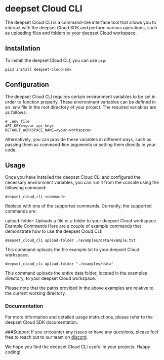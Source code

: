 # deepset Cloud CLI
The deepset Cloud CLI is a command-line interface tool that allows you to interact with the deepset Cloud SDK and perform various operations, such as uploading files and folders to your deepset Cloud workspace.

## Installation
To install the deepset Cloud CLI, you can use `pip`:

```shell
pip3 install deepset-cloud-sdk
```

## Configuration
The deepset Cloud CLI requires certain environment variables to be set in order to function properly. These environment variables can be defined in an .env file in the root directory of your project. The required variables are as follows:

```shell
# .env file
API_KEY=<your-api-key>
DEFAULT_WORKSPACE_NAME=<your-workspace>
```
Alternatively, you can provide these variables in different ways, such as passing them as command-line arguments or setting them directly in your code.

## Usage
Once you have installed the deepset Cloud CLI and configured the necessary environment variables, you can run it from the console using the following command:

```shell
deepset_cloud_cli <command>
```
Replace <command> with one of the supported commands. Currently, the supported commands are:

upload-folder: Uploads a file or a folder to your deepset Cloud workspace.
Example Commands
Here are a couple of example commands that demonstrate how to use the deepset Cloud CLI:

```shell
deepset_cloud_cli upload-folder ./examples/data/example.txt
```
This command uploads the file example.txt to your deepset Cloud workspace.

```shell
deepset_cloud_cli upload-folder "./examples/data"
```
This command uploads the entire data folder, located in the examples directory, to your deepset Cloud workspace.

Please note that the paths provided in the above examples are relative to the current working directory.

### Documentation
For more information and detailed usage instructions, please refer to the deepset Cloud SDK documentation.

###Support
If you encounter any issues or have any questions, please feel free to reach out to our team on [discord](https://discord.com/invite/qZxjM4bAHU).

We hope you find the deepset Cloud CLI useful in your projects. Happy coding!

